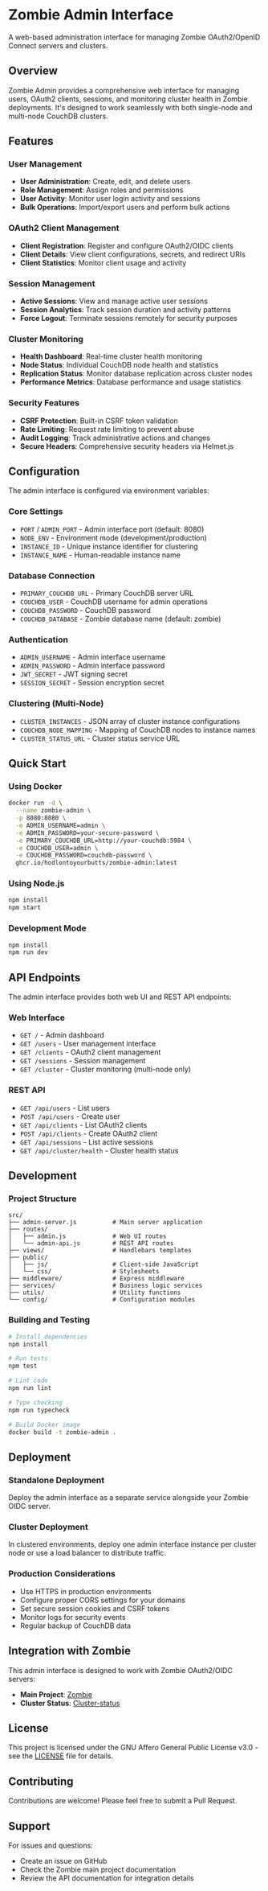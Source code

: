# Zombie Admin Interface

A web-based administration interface for managing Zombie OAuth2/OpenID Connect servers and clusters.

## Overview

Zombie Admin provides a comprehensive web interface for managing users, OAuth2 clients, sessions, and monitoring cluster health in Zombie deployments. It's designed to work seamlessly with both single-node and multi-node CouchDB clusters.

## Features

### User Management
- **User Administration**: Create, edit, and delete users
- **Role Management**: Assign roles and permissions
- **User Activity**: Monitor user login activity and sessions
- **Bulk Operations**: Import/export users and perform bulk actions

### OAuth2 Client Management
- **Client Registration**: Register and configure OAuth2/OIDC clients
- **Client Details**: View client configurations, secrets, and redirect URIs
- **Client Statistics**: Monitor client usage and activity

### Session Management
- **Active Sessions**: View and manage active user sessions
- **Session Analytics**: Track session duration and activity patterns
- **Force Logout**: Terminate sessions remotely for security purposes

### Cluster Monitoring
- **Health Dashboard**: Real-time cluster health monitoring
- **Node Status**: Individual CouchDB node health and statistics
- **Replication Status**: Monitor database replication across cluster nodes
- **Performance Metrics**: Database performance and usage statistics

### Security Features
- **CSRF Protection**: Built-in CSRF token validation
- **Rate Limiting**: Request rate limiting to prevent abuse
- **Audit Logging**: Track administrative actions and changes
- **Secure Headers**: Comprehensive security headers via Helmet.js

## Configuration

The admin interface is configured via environment variables:

### Core Settings
- `PORT` / `ADMIN_PORT` - Admin interface port (default: 8080)
- `NODE_ENV` - Environment mode (development/production)
- `INSTANCE_ID` - Unique instance identifier for clustering
- `INSTANCE_NAME` - Human-readable instance name

### Database Connection
- `PRIMARY_COUCHDB_URL` - Primary CouchDB server URL
- `COUCHDB_USER` - CouchDB username for admin operations
- `COUCHDB_PASSWORD` - CouchDB password
- `COUCHDB_DATABASE` - Zombie database name (default: zombie)

### Authentication
- `ADMIN_USERNAME` - Admin interface username
- `ADMIN_PASSWORD` - Admin interface password
- `JWT_SECRET` - JWT signing secret
- `SESSION_SECRET` - Session encryption secret

### Clustering (Multi-Node)
- `CLUSTER_INSTANCES` - JSON array of cluster instance configurations
- `COUCHDB_NODE_MAPPING` - Mapping of CouchDB nodes to instance names
- `CLUSTER_STATUS_URL` - Cluster status service URL

## Quick Start

### Using Docker

```bash
docker run -d \
  --name zombie-admin \
  -p 8080:8080 \
  -e ADMIN_USERNAME=admin \
  -e ADMIN_PASSWORD=your-secure-password \
  -e PRIMARY_COUCHDB_URL=http://your-couchdb:5984 \
  -e COUCHDB_USER=admin \
  -e COUCHDB_PASSWORD=couchdb-password \
  ghcr.io/hodlontoyourbutts/zombie-admin:latest
```

### Using Node.js

```bash
npm install
npm start
```

### Development Mode

```bash
npm install
npm run dev
```

## API Endpoints

The admin interface provides both web UI and REST API endpoints:

### Web Interface
- `GET /` - Admin dashboard
- `GET /users` - User management interface
- `GET /clients` - OAuth2 client management
- `GET /sessions` - Session management
- `GET /cluster` - Cluster monitoring (multi-node only)

### REST API
- `GET /api/users` - List users
- `POST /api/users` - Create user
- `GET /api/clients` - List OAuth2 clients
- `POST /api/clients` - Create OAuth2 client
- `GET /api/sessions` - List active sessions
- `GET /api/cluster/health` - Cluster health status

## Development

### Project Structure
```
src/
├── admin-server.js          # Main server application
├── routes/
│   ├── admin.js             # Web UI routes
│   └── admin-api.js         # REST API routes
├── views/                   # Handlebars templates
├── public/
│   ├── js/                  # Client-side JavaScript
│   └── css/                 # Stylesheets
├── middleware/              # Express middleware
├── services/                # Business logic services
├── utils/                   # Utility functions
└── config/                  # Configuration modules
```

### Building and Testing

```bash
# Install dependencies
npm install

# Run tests
npm test

# Lint code
npm run lint

# Type checking
npm run typecheck

# Build Docker image
docker build -t zombie-admin .
```

## Deployment

### Standalone Deployment
Deploy the admin interface as a separate service alongside your Zombie OIDC server.

### Cluster Deployment
In clustered environments, deploy one admin interface instance per cluster node or use a load balancer to distribute traffic.

### Production Considerations
- Use HTTPS in production environments
- Configure proper CORS settings for your domains
- Set secure session cookies and CSRF tokens
- Monitor logs for security events
- Regular backup of CouchDB data

## Integration with Zombie

This admin interface is designed to work with Zombie OAuth2/OIDC servers:
- **Main Project**: [Zombie](https://github.com/HodlOnToYourButts/Zombie)
- **Cluster Status**: [Cluster-status](https://github.com/HodlOnToYourButts/Cluster-status)

## License

This project is licensed under the GNU Affero General Public License v3.0 - see the [LICENSE](LICENSE) file for details.

## Contributing

Contributions are welcome! Please feel free to submit a Pull Request.

## Support

For issues and questions:
- Create an issue on GitHub
- Check the Zombie main project documentation
- Review the API documentation for integration details